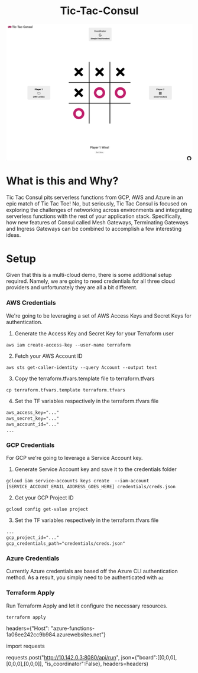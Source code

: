 <h1 align="center">Tic-Tac-Consul</h1>

<p align="center">
    <img align="center" src="docs/tic-tac-consul.png" alt="Screenshot of the Tic Tac Consul Web UI"/>
</p>

# What is this and Why?

Tic Tac Consul pits serverless functions from GCP, AWS and Azure in an epic match of Tic Tac Toe! No, but seriously, Tic Tac Consul is focused on exploring the challenges of networking across environments and integrating serverless functions with the rest of your application stack. Specifically, how new features of Consul called Mesh Gateways, Terminating Gateways and Ingress Gateways can be combined to accomplish a few interesting ideas.


# Setup

Given that this is a multi-cloud demo, there is some additional setup required. Namely, we are going to need credentials for all three cloud providers and unfortunately they are all a bit different.

### AWS Credentials

We're going to be leveraging a set of AWS Access Keys and Secret Keys for authentication.

1. Generate the Access Key and Secret Key for your Terraform user

```
aws iam create-access-key --user-name terraform
```

2. Fetch your AWS Account ID

```
aws sts get-caller-identity --query Account --output text
```

3. Copy the terraform.tfvars.template file to terraform.tfvars

```
cp terraform.tfvars.template terraform.tfvars
```

4. Set the TF variables respectively in the terraform.tfvars file

```
aws_access_key="..."
aws_secret_key="..."
aws_account_id="..."
...
```

### GCP Credentials

For GCP we're going to leverage a Service Account key.

1. Generate Service Account key and save it to the credentials folder 

```
gcloud iam service-accounts keys create  --iam-account [SERVICE_ACCOUNT_EMAIL_ADDRESS_GOES_HERE] credentials/creds.json
```

2. Get your GCP Project ID

```
gcloud config get-value project
```

3. Set the TF variables respectively in the terraform.tfvars file

```
...
gcp_project_id="..."
gcp_credentials_path="credentials/creds.json"
```

### Azure Credentials

Currently Azure credentials are based off the Azure CLI authentication method. As a result, you simply need to be authenticated with `az`

### Terraform Apply

Run Terraform Apply and let it configure the necessary resources.

```
terraform apply
```


headers={"Host": "azure-functions-1a06ee242cc9b984.azurewebsites.net"}

import requests

requests.post("http://10.142.0.3:8080/api/run", json={"board":[[0,0,0],[0,0,0],[0,0,0]], "is_coordinator":False}, headers=headers)